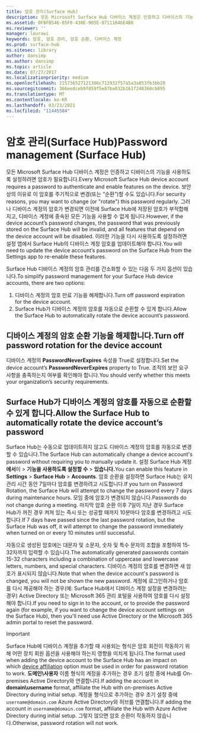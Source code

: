 ```yaml
---
title: 암호 관리(Surface Hub)
description: 모든 Microsoft Surface Hub 디바이스 계정은 인증하고 디바이스의 기능을 사용하도록 설정하려면 암호가 필요합니다.
ms.assetid: 0FBFB546-05F0-430E-905E-87111046E4B8
ms.reviewer: ''
manager: laurawi
keywords: 암호, 암호 관리, 암호 순환, 디바이스 계정
ms.prod: surface-hub
ms.sitesec: library
author: dansimp
ms.author: dansimp
ms.topic: article
ms.date: 07/27/2017
ms.localizationpriority: medium
ms.openlocfilehash: 215736527121306c712932f57a5a3a853fb3bb20
ms.sourcegitcommit: 366eedceb9f859f5e87ba032b161f248360cb895
ms.translationtype: MT
ms.contentlocale: ko-KR
ms.lasthandoff: 03/23/2021
ms.locfileid: "11445584"
---
```

# <a name="password-management-surface-hub"></a><span data-ttu-id="526f5-104">암호 관리(Surface Hub)</span><span class="sxs-lookup"><span data-stu-id="526f5-104">Password management (Surface Hub)</span></span>

<span data-ttu-id="526f5-105">모든 Microsoft Surface Hub 디바이스 계정은 인증하고 디바이스의 기능을 사용하도록 설정하려면 암호가 필요합니다.</span><span class="sxs-lookup"><span data-stu-id="526f5-105">Every Microsoft Surface Hub device account requires a password to authenticate and enable features on the device.</span></span> <span data-ttu-id="526f5-106">보안상의 이유로 이 암호를 주기적으로 변경(또는 “순환”)할 수도 있습니다.</span><span class="sxs-lookup"><span data-stu-id="526f5-106">For security reasons, you may want to change (or "rotate") this password regularly.</span></span> <span data-ttu-id="526f5-107">그러나 디바이스 계정의 암호가 변경되면 이전에 Surface Hub에 저장된 암호가 부적합해지고, 디바이스 계정에 종속된 모든 기능을 사용할 수 없게 됩니다.</span><span class="sxs-lookup"><span data-stu-id="526f5-107">However, if the device account’s password changes, the password that was previously stored on the Surface Hub will be invalid, and all features that depend on the device account will be disabled.</span></span> <span data-ttu-id="526f5-108">이러한 기능을 다시 사용하도록 설정하려면 설정 앱에서 Surface Hub의 디바이스 계정 암호를 업데이트해야 합니다.</span><span class="sxs-lookup"><span data-stu-id="526f5-108">You will need to update the device account’s password on the Surface Hub from the Settings app to re-enable these features.</span></span>

<span data-ttu-id="526f5-109">Surface Hub 디바이스 계정의 암호 관리를 간소화할 수 있는 다음 두 가지 옵션이 있습니다.</span><span class="sxs-lookup"><span data-stu-id="526f5-109">To simplify password management for your Surface Hub device accounts, there are two options:</span></span>

1.  <span data-ttu-id="526f5-110">디바이스 계정의 암호 만료 기능을 해제합니다.</span><span class="sxs-lookup"><span data-stu-id="526f5-110">Turn off password expiration for the device account.</span></span>
2.  <span data-ttu-id="526f5-111">Surface Hub가 디바이스 계정의 암호를 자동으로 순환할 수 있게 합니다.</span><span class="sxs-lookup"><span data-stu-id="526f5-111">Allow the Surface Hub to automatically rotate the device account’s password.</span></span>


## <a name="turn-off-password-rotation-for-the-device-account"></a><span data-ttu-id="526f5-112">디바이스 계정의 암호 순환 기능을 해제합니다.</span><span class="sxs-lookup"><span data-stu-id="526f5-112">Turn off password rotation for the device account</span></span>

<span data-ttu-id="526f5-113">디바이스 계정의 **PasswordNeverExpires** 속성을 True로 설정합니다.</span><span class="sxs-lookup"><span data-stu-id="526f5-113">Set the device account’s **PasswordNeverExpires** property to True.</span></span> <span data-ttu-id="526f5-114">조직의 보안 요구 사항을 충족하는지 여부를 확인해야 합니다.</span><span class="sxs-lookup"><span data-stu-id="526f5-114">You should verify whether this meets your organization’s security requirements.</span></span>


## <a name="allow-the-surface-hub-to-automatically-rotate-the-device-accounts-password"></a><span data-ttu-id="526f5-115">Surface Hub가 디바이스 계정의 암호를 자동으로 순환할 수 있게 합니다.</span><span class="sxs-lookup"><span data-stu-id="526f5-115">Allow the Surface Hub to automatically rotate the device account’s password</span></span>

<span data-ttu-id="526f5-116">Surface Hub는 수동으로 업데이트하지 않고도 디바이스 계정의 암호를 자동으로 변경할 수 있습니다.</span><span class="sxs-lookup"><span data-stu-id="526f5-116">The Surface Hub can automatically change a device account's password without requiring you to manually update it.</span></span> <span data-ttu-id="526f5-117">설정 Surface Hub 계정 **에서**이  >  **기능을 사용하도록 설정할 수**  >  **있습니다.**</span><span class="sxs-lookup"><span data-stu-id="526f5-117">You can enable this feature in **Settings** > **Surface Hub** > **Accounts**.</span></span> <span data-ttu-id="526f5-118">암호 순환을 설정하면 Surface Hub는 유지 관리 시간 동안 7일마다 암호를 변경하려고 시도합니다.</span><span class="sxs-lookup"><span data-stu-id="526f5-118">If you turn on Password Rotation, the Surface Hub will attempt to change the password every 7 days during maintenance hours.</span></span> <span data-ttu-id="526f5-119">모임 중에 암호가 변경되지 않습니다.</span><span class="sxs-lookup"><span data-stu-id="526f5-119">Passwords do not change during a meeting.</span></span> <span data-ttu-id="526f5-120">마지막 암호 순환 이후 7일이 지난 경우 Surface Hub가 꺼진 경우 켜져 있는 즉시 또는 성공할 때까지 10분마다 암호를 변경하려고 시도합니다.</span><span class="sxs-lookup"><span data-stu-id="526f5-120">If 7 days have passed since the last password rotation, but the Surface Hub was off, it will attempt to change the password immediately when turned on or every 10 minutes until successful.</span></span>

<span data-ttu-id="526f5-121">자동으로 생성된 암호에는 대문자 및 소문자, 숫자 및 특수 문자의 조합을 포함하여 15-32자까지 입력할 수 있습니다.</span><span class="sxs-lookup"><span data-stu-id="526f5-121">The automatically generated passwords contain 15-32 characters including a combination of uppercase and lowercase letters, numbers, and special characters.</span></span> <span data-ttu-id="526f5-122">디바이스 계정의 암호를 변경하면 새 암호가 표시되지 않습니다.</span><span class="sxs-lookup"><span data-stu-id="526f5-122">Note that when the device account's password is changed, you will not be shown the new password.</span></span> <span data-ttu-id="526f5-123">계정에 로그인하거나 암호를 다시 제공해야 하는 경우(예: Surface Hub에서 디바이스 계정 설정을 변경하려는 경우) Active Directory 또는 Microsoft 365 관리 포털을 사용하여 암호를 다시 설정해야 합니다.</span><span class="sxs-lookup"><span data-stu-id="526f5-123">If you need to sign in to the account, or to provide the password again (for example, if you want to change the device account settings on the Surface Hub), then you'll need use Active Directory or the Microsoft 365 admin portal to reset the password.</span></span>

> [!IMPORTANT]
> <span data-ttu-id="526f5-124">Surface Hub에 디바이스 계정을 추가할 때 사용되는 형식은 [](prepare-your-environment-for-surface-hub.md) 암호 회전이 작동하기 위해 어떤 장치 회원 옵션을 사용해야 하는지 영향을 미치게 됩니다.</span><span class="sxs-lookup"><span data-stu-id="526f5-124">The format used when adding the device account to the Surface Hub has an impact on which [device affiliation](prepare-your-environment-for-surface-hub.md) option must be used in order for password rotation to work.</span></span> <span data-ttu-id="526f5-125">**도메인\사용자** 이름 형식의 계정을 추가하는 경우 초기 설정 중에 Hub를 On-premises Active Directory와 연결합니다.</span><span class="sxs-lookup"><span data-stu-id="526f5-125">If adding the account in **domain\username** format, affiliate the Hub with on-premises Active Directory during initial setup.</span></span> <span data-ttu-id="526f5-126">계정을 형식으로 추가하는 경우 초기 설정 중에 `username@domain.com` Azure Active Directory와 허브를 연결합니다.</span><span class="sxs-lookup"><span data-stu-id="526f5-126">If adding the account in `username@domain.com` format, affiliate the Hub with Azure Active Directory during initial setup.</span></span> <span data-ttu-id="526f5-127">그렇지 않으면 암호 순환이 작동하지 않습니다.</span><span class="sxs-lookup"><span data-stu-id="526f5-127">Otherwise, password rotation will not work.</span></span>
